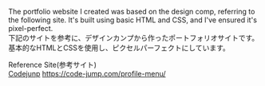 The portfolio website I created was based on the design comp, referring to the following site. It's built using basic HTML and CSS, and I've ensured it's pixel-perfect.  
下記のサイトを参考に、デザインカンプから作ったポートフォリオサイトです。基本的なHTMLとCSSを使用し、ピクセルパーフェクトにしています。

Reference Site(参考サイト)  
[Codejunp](https://code-jump.com/profile-menu/)  https://code-jump.com/profile-menu/
